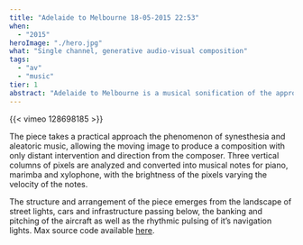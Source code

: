 ```yaml
---
title: "Adelaide to Melbourne 18-05-2015 22:53"
when: 
  - "2015"
heroImage: "./hero.jpg"
what: "Single channel, generative audio-visual composition"
tags: 
  - "av"  
  - "music"
tier: 1
abstract: "Adelaide to Melbourne is a musical sonification of the approach and landing into Melbourne airport.  Shot at night, the aircraft's navigation beacons and the street lights below provide rhythm and pitch data for Piano, Marimba, and Xylophone."  
---
```

{{< vimeo 128698185 >}}

The piece takes a practical approach the phenomenon of synesthesia and aleatoric music, allowing the moving image to produce a composition with only distant intervention and direction from the composer. Three vertical columns of pixels are analyzed and converted into musical notes for piano, marimba and xylophone, with the brightness of the pixels varying the velocity of the notes.

The structure and arrangement of the piece emerges from the landscape of street lights, cars and infrastructure passing below, the banking and pitching of the aircraft as well as the rhythmic pulsing of it’s navigation lights.
Max source code available [here](https://github.com/zealtv/adelaidetomelbourne).